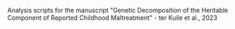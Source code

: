 Analysis scripts for the manuscript "Genetic Decomposition of the Heritable Component of Reported Childhood Maltreatment" - ter Kuile et al., 2023
